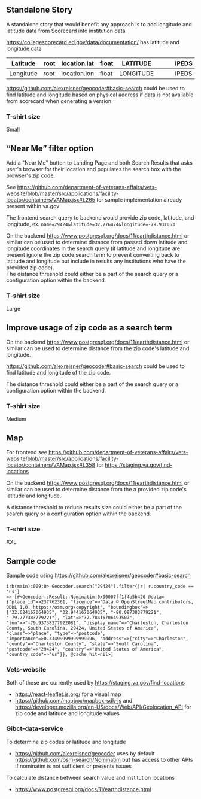 ## Standalone Story

A standalone story that would benefit any approach is to add longitude and latitude data from Scorecard into institution data

https://collegescorecard.ed.gov/data/documentation/ has latitude and longitude data

Latitude | root | location.lat | float | LATITUDE |   |   | IPEDS
-- | -- | -- | -- | -- | -- | -- | --
Longitude | root | location.lon | float | LONGITUDE |   |   | IPEDS

https://github.com/alexreisner/geocoder#basic-search could be used to find latitude and longitude based on physical address if data is not available from scorecard when generating a version

### T-shirt size
Small



## “Near Me” filter option

Add a "Near Me" button to Landing Page and both Search Results that asks user's browser for their location and populates the search box with the browser's zip code.

See https://github.com/department-of-veterans-affairs/vets-website/blob/master/src/applications/facility-locator/containers/VAMap.jsx#L265 for sample implementation already present within va.gov

The frontend search query to backend would provide zip code, latitude, and longitude, ex. `name=29424&latitude=32.776474&longitude=-79.931053`

On the backend https://www.postgresql.org/docs/11/earthdistance.html or similar can be used to determine distance from passed down latitude and longitude coordinates in the search query (if latitude and longitude are present ignore the zip code search term to prevent converting back to latitude and longitude but include in results any institutions who have the provided zip code).  
The distance threshold could either be a part of the search query or a configuration option within the backend.

### T-shirt size
Large



## Improve usage of zip code as a search term

On the backend https://www.postgresql.org/docs/11/earthdistance.html or similar can be used to determine distance from the zip code's latitude and longitude.

https://github.com/alexreisner/geocoder#basic-search could be used to find latitude and longitude of the zip code.

The distance threshold could either be a part of the search query or a configuration option within the backend.

### T-shirt size
Medium



## Map

For frontend see https://github.com/department-of-veterans-affairs/vets-website/blob/master/src/applications/facility-locator/containers/VAMap.jsx#L358 for https://staging.va.gov/find-locations

On the backend https://www.postgresql.org/docs/11/earthdistance.html or similar can be used to determine distance from the a provided zip code's latitude and longitude.

A distance threshold to reduce results size could either be a part of the search query or a configuration option within the backend.


### T-shirt size
XXL



## Sample code
Sample code using https://github.com/alexreisner/geocoder#basic-search

```
irb(main):009:0> Geocoder.search("29424").filter{|r| r.country_code == 'us'}
=> [#<Geocoder::Result::Nominatim:0x00007ff1f4b5b420 @data={"place_id"=>237762361, "licence"=>"Data © OpenStreetMap contributors, ODbL 1.0. https://osm.org/copyright", "boundingbox"=>["32.624167064935", "32.944167064935", "-80.097383779221", "-79.777383779221"], "lat"=>"32.78416706493507", "lon"=>"-79.93738377922081", "display_name"=>"Charleston, Charleston County, South Carolina, 29424, United States of America", "class"=>"place", "type"=>"postcode", "importance"=>0.33499999999999996, "address"=>{"city"=>"Charleston", "county"=>"Charleston County", "state"=>"South Carolina", "postcode"=>"29424", "country"=>"United States of America", "country_code"=>"us"}}, @cache_hit=nil>]
```


### Vets-website
Both of these are currently used by https://staging.va.gov/find-locations
- https://react-leaflet.js.org/ for a visual map
- https://github.com/mapbox/mapbox-sdk-js and https://developer.mozilla.org/en-US/docs/Web/API/Geolocation_API for zip code and latitude and longitude values 

### Gibct-data-service
To determine zip codes or latitude and longitude
- https://github.com/alexreisner/geocoder uses by default https://github.com/osm-search/Nominatim but has access to other APIs if nominatim is not sufficient or presents issues

To calculate distance between search value and institution locations
- https://www.postgresql.org/docs/11/earthdistance.html

